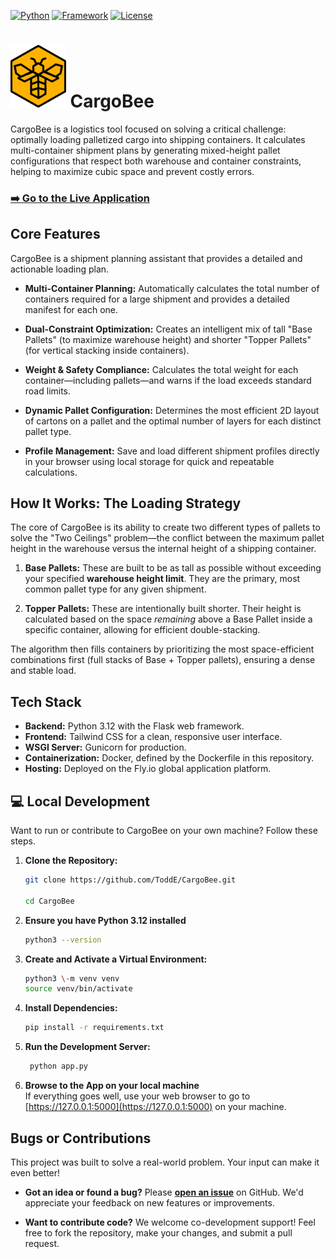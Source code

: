 [![Python](https://img.shields.io/badge/Python-3.x-blue?logo=python)](https://www.python.org) 
[![Framework](https://img.shields.io/badge/Flask-3.x-black?logo=flask)](https://flask.palletsprojects.com/) 
[![License](https://img.shields.io/badge/License-MIT-green)](./LICENSE)


# <img src="https://github.com/ToddE/CargoBee/blob/main/static/images/cargobeelogo2.svg" height="100px"> CargoBee
CargoBee is a logistics tool focused on solving a critical challenge: optimally loading palletized cargo into shipping containers. It calculates multi-container shipment plans by generating mixed-height pallet configurations that respect both warehouse and container constraints, helping to maximize cubic space and prevent costly errors.

### [**➡️ Go to the Live Application**](https://CargoBee.fly.dev)

## Core Features
CargoBee is a shipment planning assistant that provides a detailed and actionable loading plan.

- **Multi-Container Planning:** Automatically calculates the total number of containers required for a large shipment and provides a detailed manifest for each one.

- **Dual-Constraint Optimization:** Creates an intelligent mix of tall "Base Pallets" (to maximize warehouse height) and shorter "Topper Pallets" (for vertical stacking inside containers).

- **Weight & Safety Compliance:** Calculates the total weight for each container—including pallets—and warns if the load exceeds standard road limits.

- **Dynamic Pallet Configuration:** Determines the most efficient 2D layout of cartons on a pallet and the optimal number of layers for each distinct pallet type.

- **Profile Management:** Save and load different shipment profiles directly in your browser using local storage for quick and repeatable calculations.

##  How It Works: The Loading Strategy
The core of CargoBee is its ability to create two different types of pallets to solve the "Two Ceilings" problem—the conflict between the maximum pallet height in the warehouse versus the internal height of a shipping container.

1. **Base Pallets:** These are built to be as tall as possible without exceeding your specified **warehouse height limit**. They are the primary, most common pallet type for any given shipment.

2. **Topper Pallets:** These are intentionally built shorter. Their height is calculated based on the space *remaining* above a Base Pallet inside a specific container, allowing for efficient double-stacking.

The algorithm then fills containers by prioritizing the most space-efficient combinations first (full stacks of Base \+ Topper pallets), ensuring a dense and stable load.

## **Tech Stack**
- **Backend:** Python 3.12 with the Flask web framework.
- **Frontend:** Tailwind CSS for a clean, responsive user interface.
- **WSGI Server:** Gunicorn for production.
- **Containerization:** Docker, defined by the Dockerfile in this repository.
- **Hosting:** Deployed on the Fly.io global application platform.

## **💻 Local Development**

Want to run or contribute to CargoBee on your own machine? Follow these steps.

1. **Clone the Repository:**  
    ```bash
    git clone https://github.com/ToddE/CargoBee.git

    cd CargoBee
    ```
  
2. **Ensure you have Python 3.12 installed**
    ```bash
    python3 --version
    ```

3. **Create and Activate a Virtual Environment:**  
    ```bash
    python3 \-m venv venv  
    source venv/bin/activate
    ```
  
4. **Install Dependencies:** 
    ```bash
    pip install -r requirements.txt
    ```
  
5. **Run the Development Server:**  
    ```bash
     python app.py
    ```

6. **Browse to the App on your local machine**<br>
If everything goes well, use your web browser to go to [https://127.0.0.1:5000](https://127.0.0.1:5000) on your machine.

## Bugs or Contributions
This project was built to solve a real-world problem. Your input can make it even better!

* **Got an idea or found a bug?** Please [**open an issue**](https://github.com/ToddE/CargoBee/issues) on GitHub. We'd appreciate your feedback on new features or improvements.

* **Want to contribute code?** We welcome co-development support! Feel free to fork the repository, make your changes, and submit a pull request.